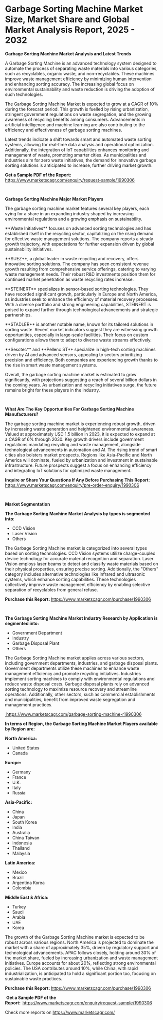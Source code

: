 <p><h1>Garbage Sorting Machine Market Size, Market Share and Global Market Analysis Report, 2025 - 2032</h1></p><p><strong>Garbage Sorting Machine Market Analysis and Latest Trends</strong></p>
<p><p>A Garbage Sorting Machine is an advanced technology system designed to automate the process of separating waste materials into various categories, such as recyclables, organic waste, and non-recyclables. These machines improve waste management efficiency by minimizing human intervention and enhancing sorting accuracy. The increasing global focus on environmental sustainability and waste reduction is driving the adoption of such technologies.</p><p>The Garbage Sorting Machine Market is expected to grow at a CAGR of 10% during the forecast period. This growth is fuelled by rising urbanization, stringent government regulations on waste segregation, and the growing awareness of recycling benefits among consumers. Advancements in artificial intelligence and machine learning are also contributing to the efficiency and effectiveness of garbage sorting machines. </p><p>Latest trends indicate a shift towards smart and automated waste sorting systems, allowing for real-time data analysis and operational optimization. Additionally, the integration of IoT capabilities enhances monitoring and management of waste, promoting smarter cities. As municipalities and industries aim for zero waste initiatives, the demand for innovative garbage sorting solutions is anticipated to increase, further driving market growth.</p></p>
<p><strong>Get a Sample PDF of the Report:&nbsp;</strong> <a href="https://www.marketscagr.com/enquiry/request-sample/1990306?utm_campaign=2202&utm_medium=2&utm_source=Github&utm_content=ia&utm_term=20022025&utm_id=garbage-sorting-machine">https://www.marketscagr.com/enquiry/request-sample/1990306</a></p>
<p>&nbsp;</p>
<p><strong>Garbage Sorting Machine Major Market Players</strong></p>
<p><p>The garbage sorting machine market features several key players, each vying for a share in an expanding industry shaped by increasing environmental regulations and a growing emphasis on sustainability.</p><p>**Waste Initiatives** focuses on advanced sorting technologies and has established itself in the recycling sector, capitalizing on the rising demand for effective waste management solutions. The company reports a steady growth trajectory, with expectations for further expansion driven by global sustainability initiatives.</p><p>**SUEZ**, a global leader in waste recycling and recovery, offers innovative sorting solutions. The company has seen consistent revenue growth resulting from comprehensive service offerings, catering to varying waste management needs. Their robust R&D investments position them for continued market penetration as waste recycling rates increase.</p><p>**STEINERT** specializes in sensor-based sorting technologies. They have recorded significant growth, particularly in Europe and North America, as industries seek to enhance the efficiency of material recovery processes. With a diverse portfolio and strong engineering capabilities, STEINERT is poised to expand further through technological advancements and strategic partnerships.</p><p>**STADLER** is another notable name, known for its tailored solutions in sorting waste. Recent market indicators suggest they are witnessing growth opportunities, especially in large-scale facilities. Their focus on custom configurations allows them to adapt to diverse waste streams effectively.</p><p>**Sesotec** and **Pellenc ST** specialize in high-tech sorting machines driven by AI and advanced sensors, appealing to sectors prioritizing precision and efficiency. Both companies are experiencing growth thanks to the rise in smart waste management systems.</p><p>Overall, the garbage sorting machine market is estimated to grow significantly, with projections suggesting a reach of several billion dollars in the coming years. As urbanization and recycling initiatives surge, the future remains bright for these players in the industry.</p></p>
<p>&nbsp;</p>
<p><strong>What Are The Key Opportunities For Garbage Sorting Machine Manufacturers?</strong></p>
<p><p>The garbage sorting machine market is experiencing robust growth, driven by increasing waste generation and heightened environmental awareness. Valued at approximately USD 1.5 billion in 2023, it is expected to expand at a CAGR of 6% through 2030. Key growth drivers include government regulations mandating recycling and waste management, alongside technological advancements in automation and AI. The rising trend of smart cities also bolsters market prospects. Regions like Asia-Pacific and North America will dominate, fueled by urbanization and investment in sustainable infrastructure. Future prospects suggest a focus on enhancing efficiency and integrating IoT solutions for optimized waste management.</p></p>
<p><strong>Inquire or Share Your Questions If Any Before Purchasing This Report:</strong> <a href="https://www.marketscagr.com/enquiry/pre-order-enquiry/1990306?utm_campaign=2202&utm_medium=2&utm_source=Github&utm_content=ia&utm_term=20022025&utm_id=garbage-sorting-machine">https://www.marketscagr.com/enquiry/pre-order-enquiry/1990306</a></p>
<p>&nbsp;</p>
<p><strong>Market Segmentation</strong></p>
<p><strong>The Garbage Sorting Machine Market Analysis by types is segmented into:</strong></p>
<p><ul><li>CCD Vision</li><li>Laser Vision</li><li>Others</li></ul></p>
<p><p>The Garbage Sorting Machine market is categorized into several types based on sorting technologies. CCD Vision systems utilize charge-coupled device technology for accurate material recognition and separation. Laser Vision employs laser beams to detect and classify waste materials based on their physical properties, ensuring precise sorting. Additionally, the "Others" category includes alternative technologies like infrared and ultrasonic systems, which enhance sorting capabilities. These technologies collectively improve waste management efficiency by enabling selective separation of recyclables from general refuse.</p></p>
<p><strong>Purchase this Report:&nbsp;</strong><a href="https://www.marketscagr.com/purchase/1990306?utm_campaign=2202&utm_medium=2&utm_source=Github&utm_content=ia&utm_term=20022025&utm_id=garbage-sorting-machine">https://www.marketscagr.com/purchase/1990306</a></p>
<p>&nbsp;</p>
<p><strong>The Garbage Sorting Machine Market Industry Research by Application is segmented into:</strong></p>
<p><ul><li>Government Department</li><li>Industry</li><li>Garbage Disposal Plant</li><li>Others</li></ul></p>
<p><p>The Garbage Sorting Machine market applies across various sectors, including government departments, industries, and garbage disposal plants. Government departments utilize these machines to enhance waste management efficiency and promote recycling initiatives. Industries implement sorting machines to comply with environmental regulations and reduce waste disposal costs. Garbage disposal plants rely on advanced sorting technology to maximize resource recovery and streamline operations. Additionally, other sectors, such as commercial establishments and municipalities, benefit from improved waste segregation and management practices.</p></p>
<p><a href="https://www.marketscagr.com/garbage-sorting-machine-r1990306?utm_campaign=2202&utm_medium=2&utm_source=Github&utm_content=ia&utm_term=20022025&utm_id=garbage-sorting-machine">&nbsp;https://www.marketscagr.com/garbage-sorting-machine-r1990306</a></p>
<p><strong>In terms of Region, the Garbage Sorting Machine Market Players available by Region are:</strong></p>
<p>
    <p> <strong> North America: </strong>
        <ul>
            <li>United States</li>
            <li>Canada</li>
        </ul>
        </p> 
    <p> <strong> Europe: </strong>
        <ul>
            <li>Germany</li>
            <li>France</li>
            <li>U.K.</li>
            <li>Italy</li>
            <li>Russia</li>
        </ul>
        </p> 
    <p> <strong> Asia-Pacific: </strong>
        <ul>
            <li>China</li>
            <li>Japan</li>
            <li>South Korea</li>
            <li>India</li>
            <li>Australia</li>
            <li>China Taiwan</li>
            <li>Indonesia</li>
            <li>Thailand</li>
            <li>Malaysia</li>
        </ul>
        </p> 
    <p> <strong> Latin America: </strong>
        <ul>
            <li>Mexico</li>
            <li>Brazil</li>
            <li>Argentina Korea</li>
            <li>Colombia</li>
        </ul>
        </p> 
    <p> <strong> Middle East & Africa: </strong>
        <ul>
            <li>Turkey</li>
            <li>Saudi</li>
            <li>Arabia</li>
            <li>UAE</li>
            <li>Korea</li>
        </ul>
    </p>
    </p>
<p><p>The growth of the Garbage Sorting Machine market is expected to be robust across various regions. North America is projected to dominate the market with a share of approximately 35%, driven by regulatory support and technological advancements. APAC follows closely, holding around 30% of the market share, fueled by increasing urbanization and waste management initiatives. Europe accounts for about 20%, reflecting strong environmental policies. The USA contributes around 10%, while China, with rapid industrialization, is anticipated to hold a significant portion too, focusing on sustainable waste practices.</p></p>
<p><strong>Purchase this Report: </strong><a href="https://www.marketscagr.com/purchase/1990306?utm_campaign=2202&utm_medium=2&utm_source=Github&utm_content=ia&utm_term=20022025&utm_id=garbage-sorting-machine">https://www.marketscagr.com/purchase/1990306</a></p>
<p>&nbsp;<strong>Get a Sample PDF of the Report:&nbsp;&nbsp;</strong><a href="https://www.marketscagr.com/enquiry/request-sample/1990306?utm_campaign=2202&utm_medium=2&utm_source=Github&utm_content=ia&utm_term=20022025&utm_id=garbage-sorting-machine">https://www.marketscagr.com/enquiry/request-sample/1990306</a></p>
<p><strong></strong></p>
<p>Check more reports on <a href="https://www.marketscagr.com/?utm_campaign=2202&utm_medium=2&utm_source=Github&utm_content=ia&utm_term=20022025&utm_id=garbage-sorting-machine">https://www.marketscagr.com/</a></p>